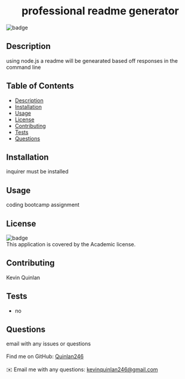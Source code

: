 
  <h1 align="center">professional readme generator</h1>

  ![badge](https://img.shields.io/badge/license-Academic-brightgreen)<br />

  ## Description
   using node.js a readme will be genearated based off responses in the command line

  ## Table of Contents
  - [Description](#description)
  - [Installation](#installation)
  - [Usage](#usage)
  - [License](#license)
  - [Contributing](#contributing)
  - [Tests](#tests)
  - [Questions](#questions)

  ## Installation
   inquirer must be installed

  ## Usage
   coding bootcamp assignment

  ## License
  ![badge](https://img.shields.io/badge/license-Academic-brightgreen)
  <br />
  This application is covered by the Academic license.

  ## Contributing
   Kevin Quinlan

  ## Tests
  - no

  ## Questions
   email with any issues or questions<br />
  <br />
  Find me on GitHub: [Quinlan246](https://github.com/Quinlan246)<br />
  <br />
  ✉️ Email me with any questions: kevinquinlan246@gmail.com<br /><br />


